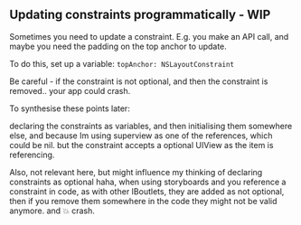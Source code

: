 ## Updating constraints programmatically - WIP

Sometimes you need to update a constraint. E.g. you make an API call, and maybe you need the padding on the top anchor to update.

To do this, set up a variable: `topAnchor: NSLayoutConstraint`


Be careful - if the constraint is not optional, and then the constraint is removed.. your app could crash.

To synthesise these points later:

declaring the constraints as variables, and then initialising them somewhere else, and because Im using superview as one of the references, which could be nil. but the constraint accepts a optional UIView as the item is referencing.

Also, not relevant here, but might influence my thinking of declaring constraints as optional haha, when using storyboards and you reference a constraint in code, as with other IBoutlets, they are added as not optional, then if you remove them somewhere in the code they might not be valid anymore. and :boom: crash.